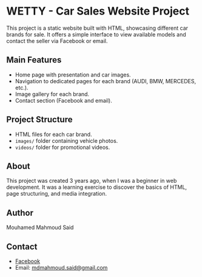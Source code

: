# WETTY - Car Sales Website Project

This project is a static website built with HTML, showcasing different car brands for sale. It offers a simple interface to view available models and contact the seller via Facebook or email.

## Main Features
- Home page with presentation and car images.
- Navigation to dedicated pages for each brand (AUDI, BMW, MERCEDES, etc.).
- Image gallery for each brand.
- Contact section (Facebook and email).

## Project Structure
- HTML files for each car brand.
- `images/` folder containing vehicle photos.
- `videos/` folder for promotional videos.

## About
This project was created 3 years ago, when I was a beginner in web development. It was a learning exercise to discover the basics of HTML, page structuring, and media integration.

## Author
Mouhamed Mahmoud Said

## Contact
- [Facebook](https://www.facebook.com/profile.php?id=100067560861141)
- Email: mdmahmoud.said@gmail.com
